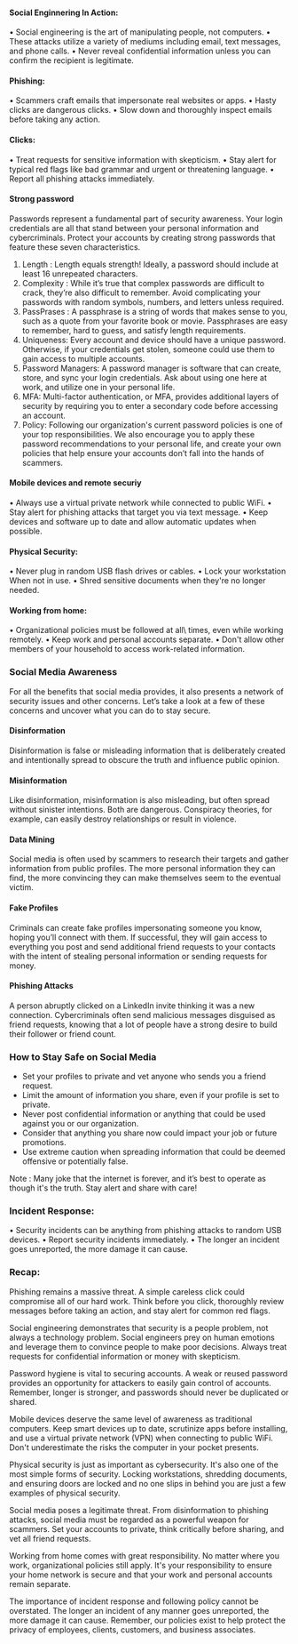 
#### Social Enginnering In Action:

• Social engineering is the art of manipulating
people, not computers.
• These attacks utilize a variety of mediums
including email, text messages, and
phone calls.
• Never reveal confidential information unless
you can confirm the recipient is legitimate.


#### Phishing:

• Scammers craft emails that impersonate real
websites or apps.
• Hasty clicks are dangerous clicks.
• Slow down and thoroughly inspect emails
before taking any action.


#### Clicks:
• Treat requests for sensitive information with
skepticism.
• Stay alert for typical red flags like bad grammar
and urgent or threatening language.
• Report all phishing attacks immediately.



####  Strong password

Passwords represent a fundamental part of security awareness. Your login credentials are all that stand between your personal information and cybercriminals. Protect your accounts by creating strong passwords that feature these seven characteristics.

1) Length : Length equals strength! Ideally, a password should include at least 16 unrepeated characters.
2) Complexity : While it’s true that complex passwords are difficult to crack, they’re also difficult to remember. Avoid complicating your passwords with random symbols, numbers, and letters unless required.
3) PassPrases : A passphrase is a string of words that makes sense to you, such as a quote from your favorite book or movie. Passphrases are easy to remember, hard to guess, and satisfy length requirements.
4) Uniqueness: Every account and device should have a unique password. Otherwise, if your credentials get stolen, someone could use them to gain access to multiple accounts.
5) Password Managers: A password manager is software that can create, store, and sync your login credentials. Ask about using one here at work, and utilize one in your personal life.
6) MFA: Multi-factor authentication, or MFA, provides additional layers of security by requiring you to enter a secondary code before accessing an account.
7) Policy: Following our organization's current password policies is one of your top responsibilities. We also encourage you to apply these password recommendations to your personal life, and create your own policies that help ensure your accounts don’t fall into the hands of scammers.


#### Mobile devices and remote securiy

• Always use a virtual private network while connected to public WiFi.
• Stay alert for phishing attacks that target you via text message.
• Keep devices and software up to date and allow automatic updates when possible.


#### Physical Security:

• Never plug in random USB flash drives or cables.
• Lock your workstation When not in use.
• Shred sensitive documents when they're no longer needed.


#### Working from home:

• Organizational policies must be followed at all\ times, even while working remotely.
• Keep work and personal accounts separate.
• Don't allow other members of your household to access work-related information.




### Social Media Awareness


For all the benefits that social media provides, it also presents a network of security issues and other concerns. Let’s take a look at a few of these concerns and uncover what you can do to stay secure.

#### Disinformation

Disinformation is false or misleading information that is deliberately created and intentionally spread to obscure the truth and influence public opinion.

#### Misinformation

Like disinformation, misinformation is also misleading, but often spread without sinister intentions. Both are dangerous. Conspiracy theories, for example, can easily destroy relationships or result in violence.

#### Data Mining

Social media is often used by scammers to research their targets and gather information from public profiles. The more personal information they can find, the more convincing they can make themselves seem to the eventual victim.


#### Fake Profiles

Criminals can create fake profiles impersonating someone you know, hoping you’ll connect with them. If successful, they will gain access to everything you post and send additional friend requests to your contacts with the intent of stealing personal information or sending requests for money.

#### Phishing Attacks

A person abruptly clicked on a LinkedIn invite thinking it was a new connection. Cybercriminals often send malicious messages disguised as friend requests, knowing that a lot of people have a strong desire to build their follower or friend count.


### How to Stay Safe on Social Media

- Set your profiles to private and vet anyone who sends you a friend request.
- Limit the amount of information you share, even if your profile is set to private.
- Never post confidential information or anything that could be used against you or our organization.
- Consider that anything you share now could impact your job or future promotions.
- Use extreme caution when spreading information that could be deemed offensive or potentially false.

Note : Many joke that the internet is forever, and it’s best to operate as though it's the truth. Stay alert and share with care!


### Incident Response:
• Security incidents can be anything from
phishing attacks to random USB devices.
• Report security incidents immediately.
• The longer an incident goes unreported, the
more damage it can cause.


### Recap:

Phishing remains a massive threat.
A simple careless click could compromise all of our hard work. Think
before you click, thoroughly review messages before taking an action,
and stay alert for common red flags.

Social engineering demonstrates that security is a people problem, not
always a technology problem.
Social engineers prey on human emotions and leverage them to
convince people to make poor decisions. Always treat requests for
confidential information or money with skepticism.


Password hygiene is vital to securing accounts.
A weak or reused password provides an opportunity for attackers to
easily gain control of accounts. Remember, longer is stronger, and
passwords should never be duplicated or shared.


Mobile devices deserve the same level of awareness as traditional
computers.
Keep smart devices up to date, scrutinize apps before installing, and
use a virtual private network (VPN) when connecting to public WiFi.
Don't underestimate the risks the computer in your pocket presents.


Physical security is just as important as cybersecurity.
It's also one of the most simple forms of security. Locking
workstations, shredding documents, and ensuring doors are locked
and no one slips in behind you are just a few examples of physical
security.



Social media poses a legitimate threat.
From disinformation to phishing attacks, social media must be
regarded as a powerful weapon for scammers. Set your accounts to
private, think critically before sharing, and vet all friend requests.



Working from home comes with great responsibility.
No matter where you work, organizational policies still apply. It's your
responsibility to ensure your home network is secure and that your
work and personal accounts remain separate.


The importance of incident response and following policy cannot be
overstated.
The longer an incident of any manner goes unreported, the more
damage it can cause. Remember, our policies exist to help protect the
privacy of employees, clients, customers, and business associates.




























































































